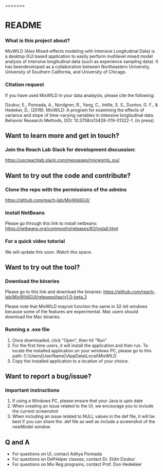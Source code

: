 =======
# README #

### What is this project about? ###
MixWILD (Also Mixed-effects modeling with Intensive Longitudinal Data) is a desktop GUI based application to easily perform multilevel mixed model analysis of intensive longitudinal data (such as experience sampling data). It has beendeveloped as a collaboration between Northeastern University, University of Southern California, and University of Chicago.

### Citation request
If you have used MixWILD in your data analaysis, please cite the following:

Dzubur, E., Ponnada, A., Nordgren, R., Yang, C., Intille, S. S., Dunton, G. F., & Hedeker, D., (2019). MixWILD: A program for examining the effects of variance and slope of time-varying variables in intensive longitudinal data. Behavior Research Methods, DOI: 10.3758/s13428-019-01322-1. (in press)

## Want to learn more and get in touch? ##

### Join the Reach Lab Slack for development discussion: ###

https://uscreachlab.slack.com/messages/mixregmls_gui/

## Want to try out the code and contribute? ##

### Clone the repo with the permissions of the admins ###

https://github.com/reach-lab/MixWildGUI/

### Install NetBeans ###

Please go through this link to install netbeans: https://netbeans.org/community/releases/82/install.html

### For a quick video tutorial ###

We will update this soon. Watch this space.

## Want to try out the tool? ##

### Download the binaries ###

Please go to this link and download the binaries: https://github.com/reach-lab/MixWildGUI/releases/tag/v1.0-beta.3

Please note that MixWILD maynot function the same in 32-bit windows because some of the features are experimental. Mac users should download the Mac binaries.

### Running a .exe file ###
1. Once downloaded, click "Open", then hit "Run"
2. For the first time users, it will install the application and then run. To locate the installed application on your windows PC, please go to this path: C:\Users\[UserName]\AppData\Local\MixWILD
3. Copy the installed application to a location of your choice.

## Want to report a bug/issue? ##

### Important instructions ###
1. If using a Windows PC, please ensure that your Java is upto date
2. When creating an issue related to the UI, we encourage you to include the current screenshot
3. When including an issue related to NULL values in the def file, it will be best if you can share the .def file as well as include a screenshot of the newModel window.

## Q and A ##
- For questions on UI, contact Aditya Ponnada
- For questions on DefHelper classes, contact Dr. Eldin Dzubur
- For questions on Mix Reg programs, contact Prof. Don Hedekker
